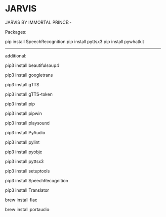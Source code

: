 # JARVIS
JARVIS BY IMMORTAL PRINCE:-

Packages:

pip install SpeechRecognition
pip install pyttsx3
pip install pywhatkit

------------------------------------------

additional:

pip3 install beautifulsoup4

pip3 install googletrans

pip3 install gTTS

pip3 install gTTS-token

pip3 install pip

pip3 install pipwin

pip3 install playsound

pip3 install PyAudio

pip3 install pylint

pip3 install pyobjc

pip3 install pyttsx3

pip3 install setuptools

pip3 install SpeechRecognition

pip3 install Translator

brew install flac

brew install portaudio
